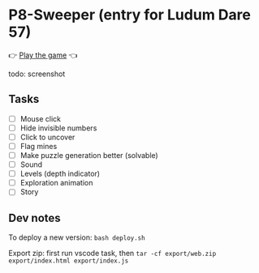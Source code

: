 # P8-Sweeper (entry for Ludum Dare 57)

👉 [Play the game](https://zommerfelds.github.io/ldjam57-p8sweeper/) 👈

todo: screenshot

## Tasks

- [ ] Mouse click
- [ ] Hide invisible numbers
- [ ] Click to uncover
- [ ] Flag mines
- [ ] Make puzzle generation better (solvable)
- [ ] Sound
- [ ] Levels (depth indicator)
- [ ] Exploration animation
- [ ] Story

## Dev notes

To deploy a new version: `bash deploy.sh`

Export zip: first run vscode task, then `tar -cf export/web.zip export/index.html export/index.js`
